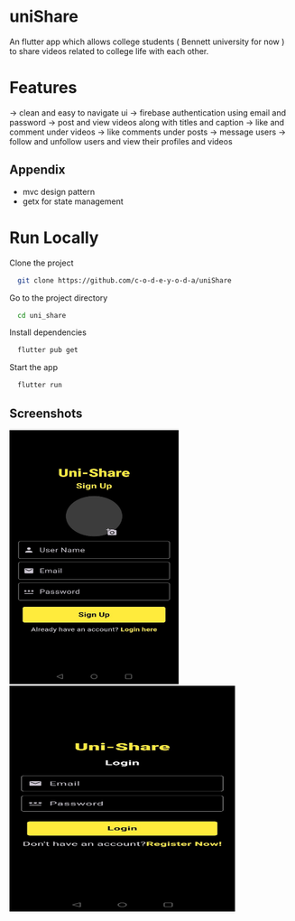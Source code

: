 # uniShare
An flutter app which allows college students ( Bennett university for now ) to share videos related to college life with each other.

# Features
-> clean and easy to navigate ui
-> firebase authentication using email and password
-> post and view videos along with titles and caption
-> like and comment under videos
-> like comments under posts
-> message users 
-> follow and unfollow users and view their profiles and videos


## Appendix
- mvc design pattern
- getx for state management 





# Run Locally

Clone the project

```bash
  git clone https://github.com/c-o-d-e-y-o-d-a/uniShare
```

Go to the project directory

```bash
  cd uni_share
```

Install dependencies

```bash
  flutter pub get
```

Start the app

```bash
  flutter run 
```


## Screenshots

<img src="uni_share/assets/githubReadme/signUp.jpeg" width="300" height="450" alt="sign up page">
<img src="uni_share/assets/githubReadme/logIn.jpeg" width="400" height="400" alt="login page">



